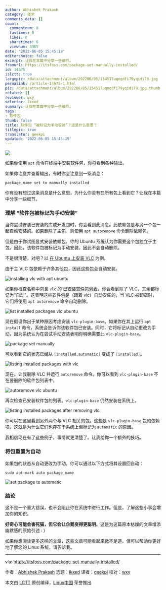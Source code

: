 ```yaml
---
author: Abhishek Prakash
category: 技术
comments_data: []
count:
  commentnum: 0
  favtimes: 0
  likes: 0
  sharetimes: 0
  viewnum: 3365
date: '2022-06-05 15:45:19'
editorchoice: false
excerpt: 让我在本篇中分享一些细节。
fromurl: https://itsfoss.com/package-set-manually-installed/
id: 14675
islctt: true
largepic: /data/attachment/album/202206/05/154517uqnqdfi79yqidi79.jpg
permalink: /article-14675-1.html
pic: /data/attachment/album/202206/05/154517uqnqdfi79yqidi79.jpg.thumb.jpg
related: []
reviewer: wxy
selector: lkxed
summary: 让我在本篇中分享一些细节。
tags:
- 软件包
thumb: false
title: 软件包 “被标记为手动安装”？这是什么意思？
titlepic: true
translator: geekpi
updated: '2022-06-05 15:45:19'
---
```


![](/data/attachment/album/202206/05/154517uqnqdfi79yqidi79.jpg)


如果你使用 `apt` 命令在终端中安装软件包，你将看到各种输出。


如果你注意并查看输出，有时你会注意到一条消息：



```
package_name set to manually installed

```

你有没有想过这条消息是什么意思，为什么你没有在所有包上看到它？让我在本篇中分享一些细节。


### 理解 “软件包被标记为手动安装”


当你尝试安装已安装的库或开发包时，你会看到此消息。此依赖包是与另一个包一起自动安装的。如果删除了主包，则使用 `apt autoremove` 命令删除依赖包。


但是由于你试图显式安装依赖包，你的 Ubuntu 系统认为你需要这个包独立于主包。因此，该软件包被标记为手动安装，因此不会自动删除。


不是很清楚，对吧？以 [在 Ubuntu 上安装 VLC](https://itsfoss.com/install-latest-vlc/) 为例。


由于主 VLC 包依赖于许多其他包，因此这些包会自动安装。


![installing vlc with apt ubuntu](/data/attachment/album/202206/05/154519drr0ufpauzfzmhdr.png)


如果你检查名称中包含 `vlc` 的 [已安装软件包列表](https://itsfoss.com/list-installed-packages-ubuntu/)，你会看到除了 VLC，其余都标记为“自动”。这表明这些软件包是（跟着 vlc）自动安装的，当 VLC 被卸载时，它们将使用 `apt autoremove` 命令自动删除。


![list installed packages vlc ubuntu](/data/attachment/album/202206/05/154520fihw24233hgnr8pr.png)


现在假设你出于某种原因考虑安装 `vlc-plugin-base`。如果你在其上运行 `apt install` 命令，系统会告诉你该软件包已安装。同时，它将标记从自动更改为手动，因为系统认为在尝试手动安装表明你明确需要此 `vlc-plugin-base`。


![package set manually](/data/attachment/album/202206/05/154520np0a3bz0ynjn5jha.png)


可以看到它的状态已经从 `[installed,automatic]` 变成了 `[installed]`。


![listing installed packages with vlc](/data/attachment/album/202206/05/154520r16zzrc9kcryihyk.png)


现在，让我删除 VLC 并运行 `autoremove` 命令。你可以看到 `vlc-plugin-base` 不在要删除的软件包列表中。


![autoremove vlc ubuntu](/data/attachment/album/202206/05/154520b6qupdgwvw0xcir6.png)


再次检查已安装软件包的列表。`vlc-plugin-base` 仍然安装在系统上。


![listing installed packages after removing vlc](/data/attachment/album/202206/05/154521af9i0iooonnilid8.png)


你可以在这里看到另外两个与 VLC 相关的包。这些是 `vlc-plugin-base` 包的依赖项，这就是为什么它们也存在于系统上但标记为 `automatic` 的原因。


我相信现在有了这些例子，事情就更清楚了。让我给你一个额外的技巧。


### 将包重置为自动


如果包的状态从自动更改为手动，你可以通过以下方式将其设置回自动：



```
sudo apt-mark auto package_name

```

![set package to automatic](/data/attachment/album/202206/05/154521vkjj4rszj1z1kqjj.png)


### 结论


这不是一个重大错误，也不会阻止你在系统中进行工作。但是，了解这些小事会增加你的知识。


**好奇心可能会害死猫，但它会让企鹅变得更聪明**。这是为这篇原本枯燥的文章增添幽默感的原始引述 : )


如果你想阅读更多这样的文章，这些文章可能看起来微不足道，但可以帮助你更好地了解您的 Linux 系统，请告诉我。




---


via: <https://itsfoss.com/package-set-manually-installed/>


作者：[Abhishek Prakash](https://itsfoss.com/author/abhishek/) 选题：[lkxed](https://github.com/lkxed) 译者：[geekpi](https://github.com/geekpi) 校对：[wxy](https://github.com/wxy)


本文由 [LCTT](https://github.com/LCTT/TranslateProject) 原创编译，[Linux中国](https://linux.cn/) 荣誉推出